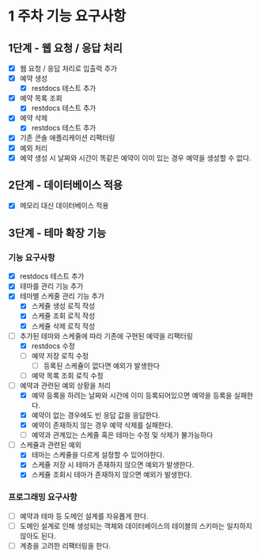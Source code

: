 # 1 주차 기능 요구사항

## 1단계 - 웹 요청 / 응답 처리

- [x] 웹 요청 / 응답 처리로 입출력 추가
- [x] 예약 생성
    - [x] restdocs 테스트 추가
- [x] 예약 목록 조회
    - [x] restdocs 테스트 추가
- [x] 예약 삭제
    - [x] restdocs 테스트 추가
- [x] 기존 콘솔 애플리케이션 리팩터링
- [x] 예외 처리
- [x] 예약 생성 시 날짜와 시간이 똑같은 예약이 이미 있는 경우 예약을 생성할 수 없다.

## 2단계 - 데이터베이스 적용

- [x] 메모리 대신 데이터베이스 적용

## 3단계 - 테마 확장 기능

### 기능 요구사항

- [x] restdocs 테스트 추가
- [x] 테마를 관리 기능 추가
- [x] 테마별 스케줄 관리 기능 추가
    - [x] 스케쥴 생성 로직 작성
    - [x] 스케쥴 조회 로직 작성
    - [x] 스케쥴 삭제 로직 작성
- [ ] 추가된 테마와 스케줄에 따라 기존에 구현된 예약을 리팩터링
  - [x] restdocs 수정 
  - [ ] 예약 저장 로직 수정
    - [ ] 등록된 스케쥴이 없다면 예외가 발생한다
  - [ ] 예약 목록 조회 로직 수정 
- [ ] 예약과 관련된 예외 상황을 처리
    - [x] 예약 등록을 하려는 날짜와 시간에 이미 등록되어있으면 예약을 등록을 실패한다.
    - [x] 예약이 없는 경우에도 빈 응답 값을 응답한다.
    - [x] 예약이 존재하지 않는 경우 예약 삭제를 실패한다.
    - [ ] 예약과 관계있는 스케줄 혹은 테마는 수정 및 삭제가 불가능하다

- [ ] 스케쥴과 관련된 예외
    - [x] 테마는 스케쥴을 다르게 설정할 수 있어야한다.
    - [x] 스케쥴 저장 시 테마가 존재하지 않으면 예외가 발생한다.
    - [x] 스케쥴 조회시 테마가 존재하지 않으면 예외가 발생한다.

### 프로그래밍 요구사항

- [ ] 예약과 테마 등 도메인 설계를 자유롭게 한다.
- [ ] 도메인 설계로 인해 생성되는 객체와 데이터베이스의 테이블의 스키마는 일치하지 않아도 된다.
- [ ] 계층을 고려한 리팩터링을 한다.
